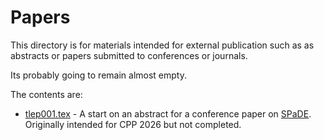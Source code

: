 # Papers

This directory is for materials intended for external publication such as as abstracts or papers submitted to conferences or journals.

Its probably going to remain almost empty.

The contents are:

- [tlep001.tex](tlep001.tex) - A start on an abstract for a conference paper on [SPaDE](../tlad001.md#spade).  Originally intended for CPP 2026 but not completed.
